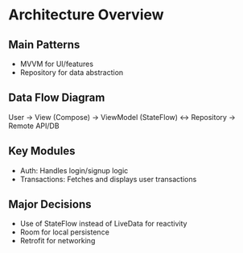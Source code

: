 
# Architecture Overview

## Main Patterns
- MVVM for UI/features
- Repository for data abstraction

## Data Flow Diagram
User → View (Compose) → ViewModel (StateFlow) ↔ Repository → Remote API/DB

## Key Modules
- Auth: Handles login/signup logic
- Transactions: Fetches and displays user transactions

## Major Decisions
- Use of StateFlow instead of LiveData for reactivity
- Room for local persistence
- Retrofit for networking
